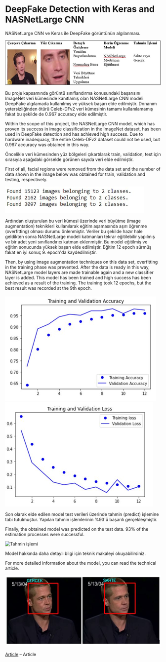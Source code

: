 # DeepFake Detection with Keras and NASNetLarge CNN
 NASNetLarge CNN ve Keras ile DeepFake görüntünün algılanması.
 
 ![Model Resmi](https://github.com/EkremBali/DeepFake-Detection-with-Keras-and-NASNetLarge-CNN/blob/main/images/NASNetModel.JPG)
 
 Bu proje kapsamında görüntü sınıflandırma konusundaki başarısını ImageNet veri kümesinde kanıtlamış olan NASNetLarge CNN modeli DeepFake algılamada kullanılmış ve yüksek başarı elde edilmiştir. Donanım yetersizliğinden ötürü Celeb-DFv2 veri kümesinin tamamı kullanılamamış fakat bu şekilde de 0.967 accuracy elde edilmiştir.
 
 Within the scope of this project, the NASNetLarge CNN model, which has proven its success in image classification in the ImageNet dataset, has been used in DeepFake detection and has achieved high success. Due to hardware inadequacy, the entire Celeb-DFv2 dataset could not be used, but 0.967 accuracy was obtained in this way.
 
 Öncelikle veri kümesinden yüz bölgeleri çıkartılarak train, validation, test  için sırasıyla  aşağıdaki görselde görünen sayıda veri elde edilmiştir.
 
 First of all, facial regions were removed from the data set and the number of data shown in the image below was obtained for train, validation and testing, respectively.
 
 ![Veri Sayıları](https://github.com/EkremBali/DeepFake-Detection-with-Keras-and-NASNetLarge-CNN/blob/main/images/NAS4-veriSay%C4%B1s%C4%B1.JPG)
 
 Ardından oluşturulan bu veri kümesi üzerinde veri büyütme (image augmentation) teknikleri kullanılarak eğitim aşamasında aşırı öğrenme (overfitting) olması durumu önlenmiştir. Veriler bu şekilde hazır hale geldikten sonra NASNetLarge modeli katmanları tekrar eğitilebilir yapılmış ve bir adet yeni sınıflandırıcı katman eklenmiştir. Bu model eğitilmiş ve eğitim sonucunda yüksek başarı elde edilmiştir. Eğitim 12 epoch sürmüş fakat en iyi sonuç 9. epoch'da kaydedilmiştir.
 
 Then, by using image augmentation techniques on this data set, overfitting in the training phase was prevented. After the data is ready in this way, NASNetLarge model layers are made trainable again and a new classifier layer is added. This model has been trained and high success has been achieved as a result of the training. The training took 12 epochs, but the best result was recorded at the 9th epoch.
 
 ![Acc Grafik](https://github.com/EkremBali/DeepFake-Detection-with-Keras-and-NASNetLarge-CNN/blob/main/images/NAS4-AccuracyGraph.JPG)
 ![Loss Grafik](https://github.com/EkremBali/DeepFake-Detection-with-Keras-and-NASNetLarge-CNN/blob/main/images/NAS4-LossGraph.JPG)
 
 Son olarak elde edilen model test verileri üzerinde tahmin (predict) işlemine tabi tutulmuştur. Yapılan tahmin işlemlerinin %93'ü başarılı gerçekleşmiştir.
 
 Finally, the obtained model was predicted on the test data. 93% of the estimation processes were successful.
 
 ![Tahmin işlemi](https://github.com/EkremBali/DeepFake-Detection-with-Keras-and-NASNetLarge-CNN/blob/main/images/NAS4-TestVerileriY%C3%BCzdesi.JPG)
 
 Model hakkında daha detaylı bilgi için teknik makaleyi okuyabilirsiniz.
 
 For more detailed information about the model, you can read the technical article.
 
 ![Görüntü üzerinde tahmin](https://github.com/EkremBali/DeepFake-Detection-with-Keras-and-NASNetLarge-CNN/blob/main/images/gercek_Sahte_test.JPG)
 
 [Article](https://ieeexplore.ieee.org/document/10041558) – Article
